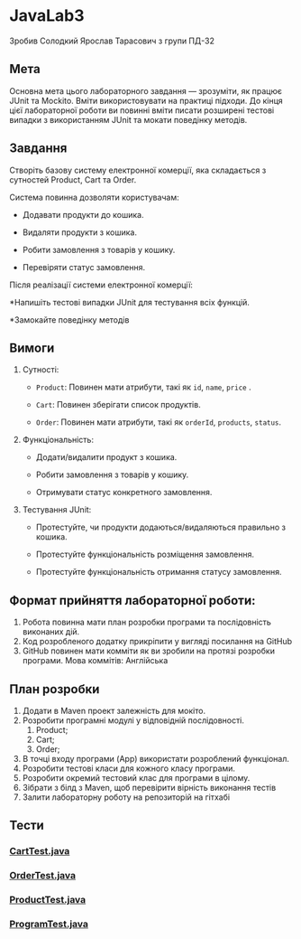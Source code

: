 # JavaLab3

Зробив Солодкий Ярослав Тарасович з групи ПД-32

## Мета

Основна мета цього лабораторного завдання — зрозуміти, як працює JUnit та Mockito. Вміти використовувати на практиці підходи. До кінця цієї лабораторної роботи ви повинні вміти писати розширені тестові випадки з використанням JUnit та мокати поведінку методів.

## Завдання

Створіть базову систему електронної комерції, яка складається з сутностей Product, Cart та Order. 

Система повинна дозволяти користувачам:

* Додавати продукти до кошика.

* Видаляти продукти з кошика.

* Робити замовлення з товарів у кошику.

* Перевіряти статус замовлення. 

Після реалізації системи електронної комерції:

*Напишіть тестові випадки JUnit для тестування всіх функцій.

*Замокайте поведінку методів 

## Вимоги

1. Сутності:

	* `Product`: Повинен мати атрибути, такі як `id`, `name`, `price` .

	* `Cart`: Повинен зберігати список продуктів.

	* `Order`: Повинен мати атрибути, такі як `orderId`, `products`, `status`.

1. Функціональність:

	* Додати/видалити продукт з кошика.

	* Робити замовлення з товарів у кошику.

	* Отримувати статус конкретного замовлення.

1.  Тестування JUnit:

	* Протестуйте, чи продукти додаються/видаляються правильно з кошика.

	* Протестуйте функціональність розміщення замовлення.

	* Протестуйте функціональність отримання статусу замовлення. 

## Формат прийняття лабораторної роботи: 

1. Робота повинна мати план розробки програми та послідовність виконаних дій.
1. Код розробленого додатку прикріпити у вигляді посилання на GitHub
1. GitHub повинен мати комміти як ви зробили на протязі розробки програми. Мова коммітів: Англійська

## План розробки

1. Додати в Maven проект залежність для мокіто.
1. Розробити програмні модулі у відповідній послідовності.
	1. Product;
	1. Cart;
	1. Order;
1. В точці входу програми (App) використати розроблений функціонал.
1. Розробити тестові класи для кожного класу програми.
1. Розробити окремий тестовий клас для програми в цілому.
1. Зібрати з білд з Maven, щоб перевірити вірність виконання тестів
1. Залити лабораторну роботу на репозиторій на гітхабі

## Тести
### [CartTest.java](src/test/java/com/solodkyi/java_labs/Lab3Test/CartTest.java)
### [OrderTest.java](src/test/java/com/solodkyi/java_labs/Lab3Test/OrderTest.java)
### [ProductTest.java](src/test/java/com/solodkyi/java_labs/Lab3Test/ProductTest.java)
### [ProgramTest.java](src/test/java/com/solodkyi/java_labs/Lab3Test/ProgramTest.java)
